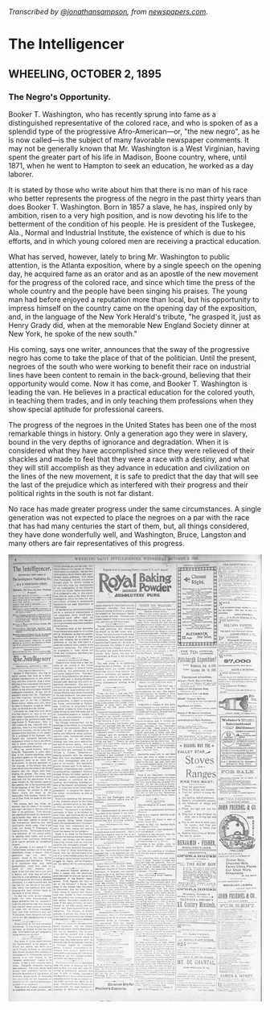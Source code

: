 _Transcribed by [@jonathansampson][twitter], from [newspapers.com][source]._

# The Intelligencer
## WHEELING, OCTOBER 2, 1895

### The Negro's Opportunity.

Booker T. Washington, who has recently sprung into fame as a distinguished representative of the colored race, and who is spoken of as a splendid type of the progressive Afro-American—or, "the new negro", as he is now called—is the subject of many favorable newspaper comments. It may not be generally known that Mr. Washington is a West Virginian, having spent the greater part of his life in Madison, Boone country, where, until 1871, when he went to Hampton to seek an education, he worked as a day laborer.

It is stated by those who write about him that there is no man of his race who better represents the progress of the negro in the past thirty years than does Booker T. Washington. Born in 1857 a slave, he has, inspired only by ambition, risen to a very high position, and is now devoting his life to the betterment of the condition of his people. He is president of the Tuskegee, Ala., Normal and Industrial Institute, the existence of which is due to his efforts, and in which young colored men are receiving a practical education.

What has served, however, lately to bring Mr. Washington to public attention, is the Atlanta exposition, where by a single speech on the opening day, he acquired fame as an orator and as an apostle of the new movement for the progress of the colored race, and since which time  the press of the whole country and the people have been singing his praises. The young man had before enjoyed a reputation more than local, but his opportunity to impress himself on the country came on the opening day of the exposition, and, in the language of the New York Herald's tribute, "he grasped it, just as Henry Grady did, when at the memorable New England Society dinner at New York, he spoke of the new south."

His coming, says one writer, announces that the sway of the progressive negro has come to take the place of that of the politician. Until the present, negroes of the south who were working to benefit their race on industrial lines have been content to remain in the back-ground, believing that their opportunity would come. Now it has come, and Booker T. Washington is leading the van. He believes in a practical education for the colored youth, in teaching them trades, and in only teaching them professions when they show special aptitude for professional careers.

The progress of the negroes in the United States has been one of the most remarkable things in history. Only a generation ago they were in slavery, bound in the very depths of ignorance and degradation. When it is considered what they have accomplished since they were relieved of their shackles and made to feel that they were a race with a destiny, and what they will still accomplish as they advance in education and civilization on the lines of the new movement, it is safe to predict that the day that will see the last of the prejudice which as interfered with their progress and their political rights in the south is not far distant.

No race has made greater progress under the same circumstances. A single generation was not expected to place the negroes on a par with the race that has had many centuries the start of them, but, all things considered, they have done wonderfully well, and Washington, Bruce, Langston and many others are fair representatives of this progress.

[twitter]: https://twitter.com/jonathansampson
[source]: https://www.newspapers.com/image/171212333/
![](images/The_Wheeling_Daily_Intelligencer_Wed__Oct_2__1895_.jpg)